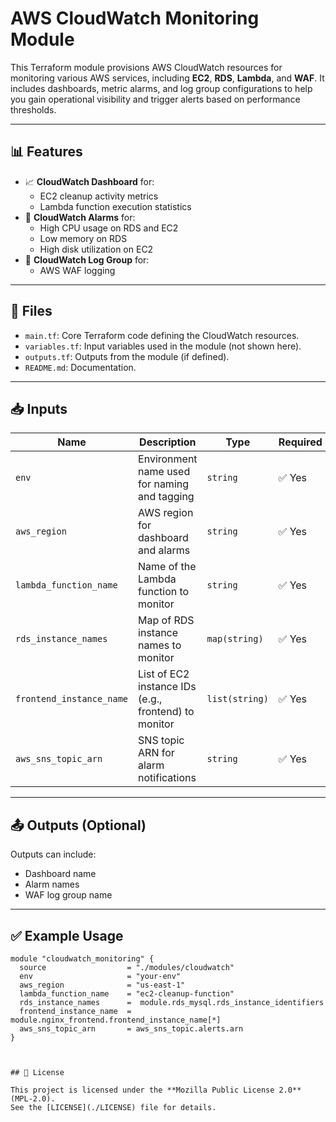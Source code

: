 # AWS CloudWatch Monitoring Module

This Terraform module provisions AWS CloudWatch resources for monitoring various AWS services, including **EC2**, **RDS**, **Lambda**, and **WAF**. It includes dashboards, metric alarms, and log group configurations to help you gain operational visibility and trigger alerts based on performance thresholds.

---

## 📊 Features

- 📈 **CloudWatch Dashboard** for:
  - EC2 cleanup activity metrics
  - Lambda function execution statistics
- 🚨 **CloudWatch Alarms** for:
  - High CPU usage on RDS and EC2
  - Low memory on RDS
  - High disk utilization on EC2
- 📁 **CloudWatch Log Group** for:
  - AWS WAF logging

---

## 📁 Files

- `main.tf`: Core Terraform code defining the CloudWatch resources.
- `variables.tf`: Input variables used in the module (not shown here).
- `outputs.tf`: Outputs from the module (if defined).
- `README.md`: Documentation.

---

## 📥 Inputs

| Name                     | Description                                              | Type        | Required |
|--------------------------|----------------------------------------------------------|-------------|----------|
| `env`                    | Environment name used for naming and tagging             | `string`    | ✅ Yes    |
| `aws_region`             | AWS region for dashboard and alarms                      | `string`    | ✅ Yes    |
| `lambda_function_name`   | Name of the Lambda function to monitor                   | `string`    | ✅ Yes    |
| `rds_instance_names`     | Map of RDS instance names to monitor                     | `map(string)` | ✅ Yes  |
| `frontend_instance_name` | List of EC2 instance IDs (e.g., frontend) to monitor     | `list(string)` | ✅ Yes |
| `aws_sns_topic_arn`      | SNS topic ARN for alarm notifications                    | `string`    | ✅ Yes    |

---

## 📤 Outputs (Optional)

Outputs can include:

- Dashboard name
- Alarm names
- WAF log group name

---

## ✅ Example Usage

```hcl
module "cloudwatch_monitoring" {
  source                  = "./modules/cloudwatch"
  env                     = "your-env"
  aws_region              = "us-east-1"
  lambda_function_name    = "ec2-cleanup-function"
  rds_instance_names      =  module.rds_mysql.rds_instance_identifiers
  frontend_instance_name  =  module.nginx_frontend.frontend_instance_name[*]
  aws_sns_topic_arn       = aws_sns_topic.alerts.arn
}



## 📄 License

This project is licensed under the **Mozilla Public License 2.0** (MPL-2.0).  
See the [LICENSE](./LICENSE) file for details.